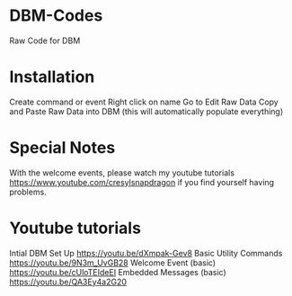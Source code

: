 # DBM-Codes
Raw Code for DBM 

# Installation
Create command or event
Right click on name
Go to Edit Raw Data
Copy and Paste Raw Data into DBM (this will automatically populate everything)

# Special Notes
With the welcome events, please watch my youtube tutorials https://www.youtube.com/cresylsnapdragon if you find yourself having problems. 

# Youtube tutorials
Intial DBM Set Up https://youtu.be/dXmpak-Gev8
Basic Utility Commands https://youtu.be/9N3m_UvGB28
Welcome Event (basic) https://youtu.be/cUloTEIdeEI
Embedded Messages (basic) https://youtu.be/QA3Ey4a2G20

